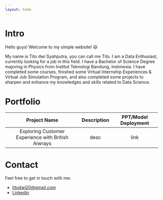 ```yaml
---
layout: home
---
```


# Intro
Hello guys! Welcome to my simple website! 😃

My name is Tito dwi Syahputra, you can call me Tito. I am a Data Enthusiast, currently looking for a job in this field. I have a Bachelor of Science Degree majoring in Physics from Institut Teknologi Bandung, Indonesia. I have completed some courses, finished some Virtual Internship Experiences & Virtual Job Simulation Program, and also completed some projects to sharpen and enhance my knowledges and skills related to Data Science.

# Portfolio

| Project Name | Description | PPT/Model Deployment |
| :---: | :----: | :----: |
| Exploring Customer Experience with British Aiwrays | desc | link |

# Contact
Feel free to get in touch with me:
- titodwi20@gmail.com
- [Linkedin](https://www.linkedin.com/in/tito-dwi-syahputra/)
